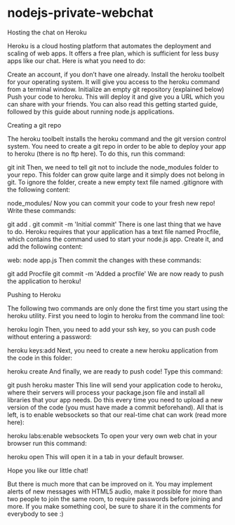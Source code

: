 nodejs-private-webchat
======================

Hosting the chat on Heroku

Heroku is a cloud hosting platform that automates the deployment and scaling of web apps. It offers a free plan, which is sufficient for less busy apps like our chat. Here is what you need to do:

Create an account, if you don’t have one already.
Install the heroku toolbelt for your operating system. It will give you access to the heroku command from a terminal window.
Initialize an empty git repository (explained below)
Push your code to heroku. This will deploy it and give you a URL which you can share with your friends.
You can also read this getting started guide, followed by this guide about running node.js applications.

Creating a git repo

The heroku toolbelt installs the heroku command and the git version control system. You need to create a git repo in order to be able to deploy your app to heroku (there is no ftp here). To do this, run this command:

git init
Then, we need to tell git not to include the node_modules folder to your repo. This folder can grow quite large and it simply does not belong in git. To ignore the folder, create a new empty text file named .gitignore with the following content:

node_modules/
Now you can commit your code to your fresh new repo! Write these commands:

git add .
git commit -m 'Initial commit'
There is one last thing that we have to do. Heroku requires that your application has a text file named Procfile, which contains the command used to start your node.js app. Create it, and add the following content:

web: node app.js
Then commit the changes with these commands:

git add Procfile
git commit -m 'Added a procfile'
We are now ready to push the application to heroku!

Pushing to Heroku

The following two commands are only done the first time you start using the heroku utility. First you need to login to heroku from the command line tool:

heroku login
Then, you need to add your ssh key, so you can push code without entering a password:

heroku keys:add
Next, you need to create a new heroku application from the code in this folder:

heroku create
And finally, we are ready to push code! Type this command:

git push heroku master
This line will send your application code to heroku, where their servers will process your package.json file and install all libraries that your app needs. Do this every time you need to upload a new version of the code (you must have made a commit beforehand). All that is left, is to enable websockets so that our real-time chat can work (read more here):

heroku labs:enable websockets
To open your very own web chat in your browser run this command:

heroku open
This will open it in a tab in your default browser.

Hope you like our little chat!

But there is much more that can be improved on it. You may implement alerts of new messages with HTML5 audio, make it possible for more than two people to join the same room, to require passwords before joining and more. If you make something cool, be sure to share it in the comments for everybody to see :)
